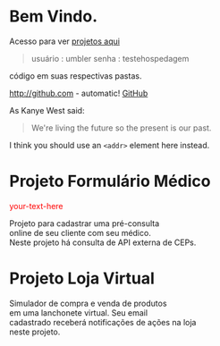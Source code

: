 Bem Vindo.
============================================================================
Acesso para ver [projetos aqui](http://github-oiler707-com.umbler.net/)     
> usuário : umbler
> senha : testehospedagem 

código em suas respectivas pastas.

http://github.com - automatic!
[GitHub](http://github.com)

As Kanye West said:

> We're living the future so
> the present is our past.

I think you should use an
`<addr>` element here instead.

Projeto Formulário Médico
============================================================================
<div style="color: red"> your-text-here </div>  

Projeto para cadastrar uma pré-consulta  
online de seu cliente com seu médico.    
Neste projeto há consulta de API externa 
de CEPs.  

Projeto Loja Virtual
============================================================================
Simulador de compra e venda de  produtos  
em uma lanchonete virtual. Seu email  
cadastrado receberá notificações de ações na loja  
neste projeto.







